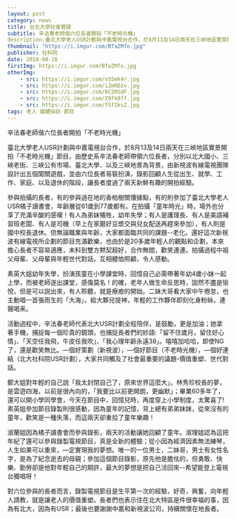 ```yaml
---
layout: post
category: news
title: 台北大學社會實踐
subtitle: 辛法春老師偕六位長者開拍「不老時光機」
description:臺北大學老人USR計劃與中嘉電視台合作，於8月13及14日兩天在三峽地區實景開拍「不老時光機」節目，由歷史系辛法春老師帶領六位長...
thumbnail: "https://i.imgur.com/BTaZMfo.jpg"
publisher: 社科院
date: 2018-08-16
firstImg: https://i.imgur.com/BTaZMfo.jpg
otherImg:
    - src: https://i.imgur.com/vSSmk4r.jpg
    - src: https://i.imgur.com/iZmRDzv.jpg
    - src: https://i.imgur.com/6C2RSdF.jpg
    - src: https://i.imgur.com/Z9fk8ff.jpg
    - src: https://i.imgur.com/fSfIksZ.jpg
tags: 老人 媒體採訪 節目
---
```


辛法春老師偕六位長者開拍「不老時光機」

臺北大學老人USR計劃與中嘉電視台合作，於8月13及14日兩天在三峽地區實景開拍「不老時光機」節目，由歷史系辛法春老師帶領六位長者，分別以北大國小、三峽老街、三峽公有市場、臺北大學、以及三峽地景為背景，由新視波有線電視團隊設計出五個闖關遊戲，並由六位長者易裝扮演，錄影回顧人生從出生、就學、工作、家庭、以及退休的階段，讓長者度過了兩天新鮮有趣的開拍經驗。

參與拍攝的長者，有的參與過在地的香柏樹關懐據點，有的則參加了臺北大學老人USR橘子讀書會，年齡層從61歲到77歲都有。在拍攝「童年時光」時，場外也分享了充滿辛酸的感嘆！有人為弟妹犧牲，幼年失學；有人是護理長、有人是美語補習班老闆、有人是司機（早上在家磨好豆漿交與兒女配送再趕來參加），有人則是國中校長退休。但無論職業與年齡，大家都面臨共同的課題--老化。還好這次新視波有線電視所企劃的節目充滿歡樂，也由於是20多歲年輕人的觀點和企劃，本來擔心長者不容易適應，未料到雙方黙契超好，合作無間，歡笑連連。拍攝過程中祖父母輩、父母輩與年輕世代對話，互相體恤照顧，令人感動。

素英大姐幼年失學，扮演孩童在小學課堂時，回憶自己必需帶著年幼4歲小妺一起上學，而被老師逐出課堂，感傷莫名！的確，老年人做生命反思時，固然不盡是愉悅，但是可以説出來，有人聆聽，就是療癒的開始。二妹大哥看大家中午倦怠，也主動唱一首張雨生的「大海」，給大夥兒提神，年輕的工作夥伴即刻化身粉絲，連聲喝釆。

活動過程中，辛法春老師代表北大USR計劃全程陪伴，是鼓勵，更是加油；她拿著手機，捕捉每一個珍貴的鏡頭，也捕捉長者們的妙語:「留不住歲月，留住好心情」、「天空任我飛，牛皮任我吹」、「我心理年齡永遠38」。嘻嘻加哈哈，即使NG了，還是歡笑無比。—個好策劃（新視波），—個好節目（不老時光機），—個好連結（北大社科院USR計劃），大家共同觸及了社會最重要的議題-價值重塑、世代對話。

鄭大姐對年輕的自己説「我太封閉自己了，原來世界這麼大」。林秀珍校長的夢，是雲遊四海，以前是很內向的，「我要比以前更開朗，更幽默」；畢業60多年了，還可以開小學同學會，今天在節目中，回憶兒時，再度穿上小學制度，太驚喜了!素英姐參加節目錄製則很感動，因為童年的記憶，背上總有弟弟妺妺，從來沒有的童年，歡笑是一種失落，而這兩天卻重拾了童年樂趣！

淑蘭姐因為橘子讀書會而參與錄影，兩天的活動讓她回顧了童年。淑理姐認為這把年紀了還可以參與錄製電視節目，真是全新的體驗；從小因為經濟因素無法練琴，人生如果可以重來，—定實現我的夢想。唯一的一位男士，二妹哥，男士有女性名字，是為了紀念逝去的母親；參加這個節目錄影，原先他是膽怯的，但勇敢、快樂、勤勞卻是他對年輕自己的期許，最大的夢想是把自己活回來--希望能登上電視台獨唱呀！

對六位參與的長者而言，錄製電視節目是生平第一次的經驗，好奇，興奮，向年輕人請教，就是讓老人的價值重塑。長者們也表示住在北大特區是件很幸福的事，因為有北大，因為有USR；最後也要謝謝中嘉和新視波公司，持續關懷在地長者。
